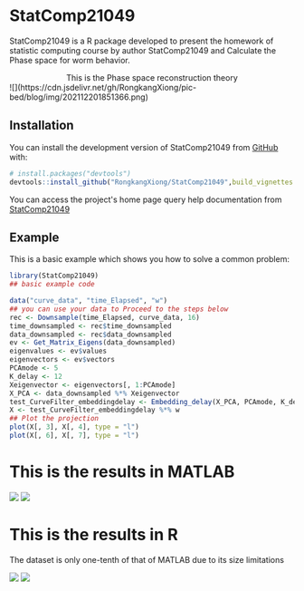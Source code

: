 
# StatComp21049

<!-- badges: start -->
<!-- badges: end -->

StatComp21049 is a R package developed to present the homework of statistic computing course by author StatComp21049 and Calculate the Phase space for worm behavior.


<center>This is the Phase space reconstruction theory </center>
![](https://cdn.jsdelivr.net/gh/RongkangXiong/pic-bed/blog/img/202112201851366.png)



## Installation

You can install the development version of StatComp21049 from [GitHub](https://github.com/) with:

``` r
# install.packages("devtools")
devtools::install_github("RongkangXiong/StatComp21049",build_vignettes = TRUE, force = T)
```

You can access the project's home page query help documentation from
[StatComp21049](https://rongkangxiong.github.io/StatComp21049)

## Example

This is a basic example which shows you how to solve a common problem:

``` r
library(StatComp21049)
## basic example code

data("curve_data", "time_Elapsed", "w")
## you can use your data to Proceed to the steps below
rec <- Downsample(time_Elapsed, curve_data, 16)
time_downsampled <- rec$time_downsampled
data_downsampled <- rec$data_downsampled
ev <- Get_Matrix_Eigens(data_downsampled)
eigenvalues <- ev$values
eigenvectors <- ev$vectors
PCAmode <- 5
K_delay <- 12
Xeigenvector <- eigenvectors[, 1:PCAmode]
X_PCA <- data_downsampled %*% Xeigenvector
test_CurveFilter_embeddingdelay <- Embedding_delay(X_PCA, PCAmode, K_delay)
X <- test_CurveFilter_embeddingdelay %*% w
## Plot the projection
plot(X[, 3], X[, 4], type = "l")
plot(X[, 6], X[, 7], type = "l")
```

# This is the results in MATLAB
![](https://cdn.jsdelivr.net/gh/RongkangXiong/pic-bed/blog/img/202112201901769.png)
![](https://cdn.jsdelivr.net/gh/RongkangXiong/pic-bed/blog/img/202112201907918.png)

# This is the results in R

The dataset is only one-tenth of that of MATLAB due to its size limitations


![](https://cdn.jsdelivr.net/gh/RongkangXiong/pic-bed/blog/img/202112201856062.png)
![](https://cdn.jsdelivr.net/gh/RongkangXiong/pic-bed/blog/img/202112201855871.png)




